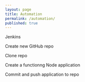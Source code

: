 ```yaml
---
layout: page
title: Automation
permalink: /automation/
published: true
---
```


Jenkins

Create new GitHub repo

Clone repo

Create a functionng Node application

Commit and push application to repo


